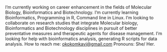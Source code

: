 I’m currently working on career enhancement in the fields of Molecular Biology, Bioinformatics and Biotechnology. 
I’m currently learning Bioinformatics, Programming in R, Command line in Linux.
I’m looking to collaborate on research studies that integrate Molecular biology, Bioinformatics and Biotechnology disciplines in pursuit of better preventative measures and therapeutic agents for disease management.
I’m looking for help with bioinformatics analysis, generating R scripts for data analysis.
How to reach me: okokomkavi@gmail.com
Pronouns: She/ Her.
